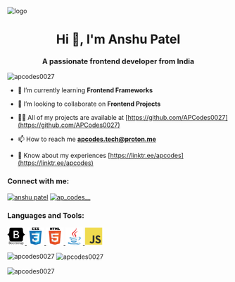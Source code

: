 ![logo](https://github.com/APCodes0027/APCodes0027/blob/main/010.png)
<h1 align="center">Hi 👋, I'm Anshu Patel</h1>
<h3 align="center">A passionate frontend developer from India</h3>

<p align="left"> <img src="https://komarev.com/ghpvc/?username=apcodes0027&label=Profile%20views&color=0e75b6&style=flat" alt="apcodes0027" /> </p>

- 🌱 I’m currently learning **Frontend Frameworks**

- 👯 I’m looking to collaborate on **Frontend Projects**

- 👨‍💻 All of my projects are available at [https://github.com/APCodes0027](https://github.com/APCodes0027)

- 📫 How to reach me **apcodes.tech@proton.me**

- 📄 Know about my experiences [https://linktr.ee/apcodes](https://linktr.ee/apcodes)

<h3 align="left">Connect with me:</h3>
<p align="left">
<a href="https://linkedin.com/in/anshu patel" target="blank"><img align="center" src="https://raw.githubusercontent.com/rahuldkjain/github-profile-readme-generator/master/src/images/icons/Social/linked-in-alt.svg" alt="anshu patel" height="30" width="40" /></a>
<a href="https://instagram.com/ap_codes__" target="blank"><img align="center" src="https://raw.githubusercontent.com/rahuldkjain/github-profile-readme-generator/master/src/images/icons/Social/instagram.svg" alt="ap_codes__" height="30" width="40" /></a>
</p>

<h3 align="left">Languages and Tools:</h3>
<p align="left"> <a href="https://getbootstrap.com" target="_blank" rel="noreferrer"> <img src="https://raw.githubusercontent.com/devicons/devicon/master/icons/bootstrap/bootstrap-plain-wordmark.svg" alt="bootstrap" width="40" height="40"/> </a> <a href="https://www.w3schools.com/css/" target="_blank" rel="noreferrer"> <img src="https://raw.githubusercontent.com/devicons/devicon/master/icons/css3/css3-original-wordmark.svg" alt="css3" width="40" height="40"/> </a> <a href="https://www.w3.org/html/" target="_blank" rel="noreferrer"> <img src="https://raw.githubusercontent.com/devicons/devicon/master/icons/html5/html5-original-wordmark.svg" alt="html5" width="40" height="40"/> </a> <a href="https://www.java.com" target="_blank" rel="noreferrer"> <img src="https://raw.githubusercontent.com/devicons/devicon/master/icons/java/java-original.svg" alt="java" width="40" height="40"/> </a> <a href="https://developer.mozilla.org/en-US/docs/Web/JavaScript" target="_blank" rel="noreferrer"> <img src="https://raw.githubusercontent.com/devicons/devicon/master/icons/javascript/javascript-original.svg" alt="javascript" width="40" height="40"/> </a> </p>

<p><img align="left" src="https://github-readme-stats.vercel.app/api/top-langs?username=apcodes0027&show_icons=true&locale=en&layout=compact" alt="apcodes0027" /></p>

<p>&nbsp;<img align="center" src="https://github-readme-stats.vercel.app/api?username=apcodes0027&show_icons=true&locale=en" alt="apcodes0027" /></p>

<p><img align="center" src="https://github-readme-streak-stats.herokuapp.com/?user=apcodes0027&" alt="apcodes0027" /></p>
